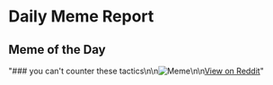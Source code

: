 # Daily Meme Report

## Meme of the Day
"### you can't counter these tactics\n\n![Meme](https://i.redd.it/hgxl5i24a2ud1.png)\n\n[View on Reddit](https://redd.it/1g12j9r)"
